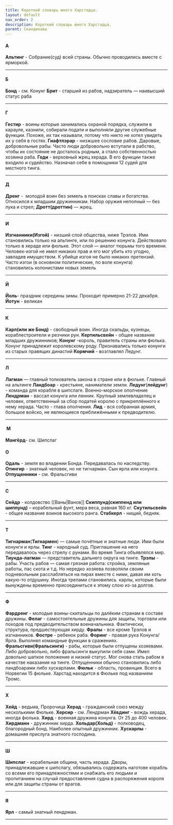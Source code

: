 ```yaml
---
title: Короткий словарь юного Харстадца.
layout: default
nav_order: 2
description: Короткий словарь юного Харстадца.
parent: Скандинавы
---
```


#### А
**Альтинг** - Собрание(суд) всей страны. Обычно проводились вместе с ярморкой. 
******************************
#### Б
**Бонд** - см. Конунг
**Брит** - старший из рабов, надзиратель — наивысший статус раба
******************************
#### Г
**Гестир** - воины которые  занимались охраной порядка, служили в карауле, казнили, собирали подати и выполняли другие служебные функции. Похоже, их так называли, потому что никто не хотел увидеть их у себя в гостях.
**Гиафтлэрар** - низжшее сословие рабов. Даровые, добровольные рабы. Часто люди добровольно вступали в рабство, чтобы их состояние не досталось родным, а стало собственностью хозяина раба. 
**Годи** - верховный жрец херада. В его функции также входило и судейство. Назначал себе в помощники 12 судей для местного тинга.
******************************
#### Д
**Дренг** -  молодой воин без земель в поисках славы и богатства. Относился к младшим дружинникам. Набор оружия неполный — без лука и стрел;
**Дротт(дроттин)** — жрец.

******************************
#### И
**Изгнанники(Изгой)** - низший слой общества, ниже Трэлов. Ими становились только на альтинге, или по решению конунга. Действовало только в хераде или фюльке. Этот слой — аналог тюрьмы того времени. Человек-изгой не имел никаких прав и его мог убить кто угодно, завладев имуществом. К убийце изгоя не было никаких претензий. Часто изгои (в основном политические, по воле конунга) становились колонистами новых земель
******************************
#### Й
**Йоль**- праздник середины зимы. Проходит примерно 21-22 декабря. 
**Йотун** - великан
******************************
#### К
**Карл(или же Бонд)** - свободный воин. Иногда скальды, кузнецы, кораблестроители и резчики рун.
**Кертильсвейн** - общее название младших дружинников;
**Конунг** -король, правитель страны или фюлька. Конунг принадлежит королевскому роду. Признавались только конунги из старых правящих династий
**Кормчий** - возглавлял  Ледунг.
******************************
#### Л
**Лагман**  — главный толкователь закона в стране или в фюльке. Главный на альтинге
**Ландбоар** - крестьяне, наниматели земли.
**Ледунг**(**лейдунг**) - команда для корабля в шипслаге. Военно-морское ополчение
**Лендрман** - вассал конунга или ленник. Крупный землевладелец и человек, ответственный за сбор податей королю с прикреплённого к нему херада. Часто - глава ополчения. 
**Лид** -  вся собранная армия, большое войско, не являющиеся приближёнными к предводителю.
******************************
####  М
**Мангёрд**-  см. Шипслаг
#### О
**Одаль** - земля во владении Бонда. Передавалась по наследству.
**Отингир** - знатный человек, но не тигнарман. Сын ярла или конунга.
**Отпущенники** - см. Фральсгиви
******************************
#### С
**Сейдр** - колдовство [[Ваны|Ванов]]
**Скиппунд(скиппенд или шиппунд)** – корабельный фунт, мера веса, равная 160 кг.
**Скутильсвейн** - общее название воинов высокого ранга. 
**Стабкерл** - нищий, бедняк.
******************************
#### Т
**Тигнарман**(**Тигнармен**) — самые почётные и знатные люди. Ими были конунги и ярлы.
**Тинг** - народный суд. Приглашение на него передавалось через стрелу с рунами. Во время Тинга объявлялся мир. 
**Тиунда-лагман** — представитель дальнего округа на тинге.
**Трэлы** - рабы. Участь рабов — самая грязная работа: стройка, земляные работы, пас скота и т.д. Но нередко хозяева позволяли своим подневольным расслабляться на пирах вместе с ними, давая им хоть какую-то отдушину. Иногда трелами становились  карлы, которые были вынуждены временно присоединиться к этому слою из-за долгов.
******************************
#### Ф
**Фардренг** - молодые воины-скитальцы по далёким странам в составе дружины.
**Фелаг** - самостоятельные дружины для защиты, торговли или походов под предводительством военачальника. Фактически, структура, предшествующая хирду.
**Фралы** - все кроме Трэлов и изгнанников. 
**Фостре** - ребенок раба. 
**Форинг** - правая рука Конунга/Ярла. Выполнял командные функции в сражениях.
**Фральсгиви(Фральсинги)** - рабы, которые были отпущены хозяевами. Либо добровольно, либо фральсинги выкупили себя сами. Имел довольно шаткое положение и низкий статус. Мог снова стать рабом в качестве наказания на тинге. Отпущенники обычно становились либо ландбоарами либо хускарлами.
**Фюльк** - область, провинция. Всего в Норвегии 15 фюльке. Харстад находится в Фюльке под названием Тромс.

******************************
#### Х
**Хейд** - ведьма, Пророчица
**Херад** - гражданский союз между несколькими Фюльке.
**Херсир** - см. Лендрман
**Хёвдинг** - вождь херада, иногда  фюлька.
**Хирд** - военная дружина конунга. От 25 до 400 человек. 
**Хирдманн** -  дружинник хирда.
**Хольдар(Хольд)** - полководец, благородный бонд. Наиболее опытный дружинник.
**Хускарлы** - домашняя прислуга знатного господина.
******************************
#### Ш
**Шипслаг** - корабельная община, часть херада. Дворы, принадлежавшие к шипслагу, обязывались содержать наготове корабль со всеми его принадлежностями и снабжать его людьми и пропитанием на случай предоставления судна в распоряжения короля или для защиты страны от врагов.
******************************
#### Я
**Ярл** - самый знатный лендрман.
******************************
